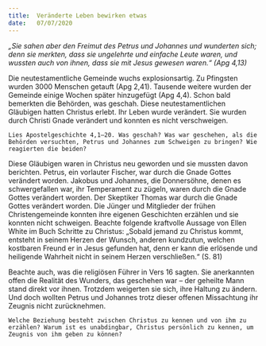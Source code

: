 ```yaml
---
title:  Veränderte Leben bewirken etwas
date:   07/07/2020
---
```


_„Sie sahen aber den Freimut des Petrus und Johannes und wunderten sich; denn sie merkten, dass sie ungelehrte und einfache Leute waren, und wussten auch von ihnen, dass sie mit Jesus gewesen waren.“ (Apg 4,13)_

Die neutestamentliche Gemeinde wuchs explosionsartig. Zu Pfingsten wurden 3000 Menschen getauft (Apg 2,41). Tausende weitere wurden der Gemeinde einige Wochen später hinzugefügt (Apg 4,4). Schon bald bemerkten die Behörden, was geschah. Diese neutestamentlichen Gläubigen hatten Christus erlebt. Ihr Leben wurde verändert. Sie wurden durch Christi Gnade verändert und konnten es nicht verschweigen.

`Lies Apostelgeschichte 4,1–20. Was geschah? Was war geschehen, als die Behörden versuchten, Petrus und Johannes zum Schweigen zu bringen? Wie reagierten die beiden?`

Diese Gläubigen waren in Christus neu geworden und sie mussten davon berichten. Petrus, ein vorlauter Fischer, war durch die Gnade Gottes verändert worden. Jakobus und Johannes, die Donnersöhne, denen es schwergefallen war, ihr Temperament zu zügeln, waren durch die Gnade Gottes verändert worden. Der Skeptiker Thomas war durch die Gnade Gottes verändert worden. Die Jünger und Mitglieder der frühen Christengemeinde konnten ihre eigenen Geschichten erzählen und sie konnten nicht schweigen. Beachte folgende kraftvolle Aussage von Ellen White im Buch Schritte zu Christus: „Sobald jemand zu Christus kommt, entsteht in seinem Herzen der Wunsch, anderen kundzutun, welchen kostbaren Freund er in Jesus gefunden hat, denn er kann die erlösende und heiligende Wahrheit nicht in seinem Herzen verschließen.“ (S. 81)

Beachte auch, was die religiösen Führer in Vers 16 sagten. Sie anerkannten offen die Realität des Wunders, das geschehen war – der geheilte Mann stand direkt vor ihnen. Trotzdem weigerten sie sich, ihre Haltung zu ändern. Und doch wollten Petrus und Johannes trotz dieser offenen Missachtung ihr Zeugnis nicht zurücknehmen.

`Welche Beziehung besteht zwischen Christus zu kennen und von ihm zu erzählen? Warum ist es unabdingbar, Christus persönlich zu kennen, um Zeugnis von ihm geben zu können?`